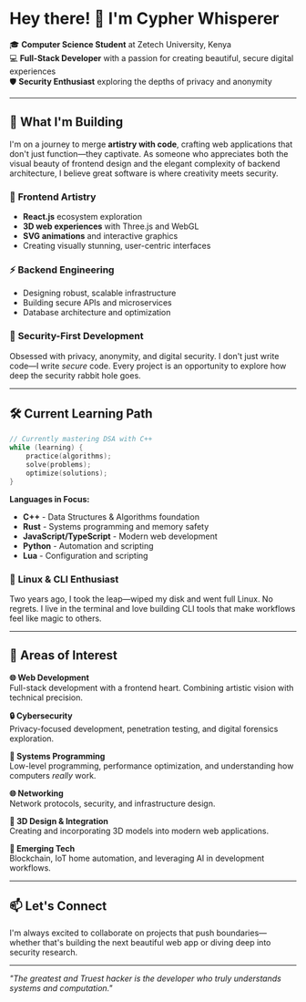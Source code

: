 # Hey there! 👋 I'm Cypher Whisperer

🎓 **Computer Science Student** at Zetech University, Kenya  
💻 **Full-Stack Developer** with a passion for creating beautiful, secure digital experiences  
🛡️ **Security Enthusiast** exploring the depths of privacy and anonymity  

---

## 🚀 What I'm Building

I'm on a journey to merge **artistry with code**, crafting web applications that don't just function—they captivate. As someone who appreciates both the visual beauty of frontend design and the elegant complexity of backend architecture, I believe great software is where creativity meets security.

### 🎨 **Frontend Artistry**
- **React.js** ecosystem exploration
- **3D web experiences** with Three.js and WebGL
- **SVG animations** and interactive graphics
- Creating visually stunning, user-centric interfaces

### ⚡ **Backend Engineering**
- Designing robust, scalable infrastructure
- Building secure APIs and microservices
- Database architecture and optimization

### 🔐 **Security-First Development**
Obsessed with privacy, anonymity, and digital security. I don't just write code—I write *secure* code. Every project is an opportunity to explore how deep the security rabbit hole goes.

---

## 🛠️ **Current Learning Path**

```cpp
// Currently mastering DSA with C++
while (learning) {
    practice(algorithms);
    solve(problems);
    optimize(solutions);
}
```

**Languages in Focus:**
- **C++** - Data Structures & Algorithms foundation
- **Rust** - Systems programming and memory safety
- **JavaScript/TypeScript** - Modern web development
- **Python** - Automation and scripting
- **Lua** - Configuration and scripting

### 🐧 **Linux & CLI Enthusiast**
Two years ago, I took the leap—wiped my disk and went full Linux. No regrets. I live in the terminal and love building CLI tools that make workflows feel like magic to others.

---

## 🎯 **Areas of Interest**

**🌐 Web Development**  
Full-stack development with a frontend heart. Combining artistic vision with technical precision.

**🔒 Cybersecurity**  
Privacy-focused development, penetration testing, and digital forensics exploration.

**💾 Systems Programming**  
Low-level programming, performance optimization, and understanding how computers *really* work.

**🌐 Networking**  
Network protocols, security, and infrastructure design.

**🎨 3D Design & Integration**  
Creating and incorporating 3D models into modern web applications.

**🔮 Emerging Tech**  
Blockchain, IoT home automation, and leveraging AI in development workflows.

---

## 📫 **Let's Connect**

I'm always excited to collaborate on projects that push boundaries—whether that's building the next beautiful web app or diving deep into security research.

---

*"The greatest and Truest hacker is the developer who truly understands systems and computation."*
